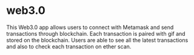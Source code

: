 # web3.0
 This Web3.0 app  allows users to connect with Metamask and  send transactions through blockchain. Each transaction is paired with gif and stored on the blockchain. Users are able to see all the latest transactions and also to check each transaction on ether scan.

